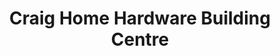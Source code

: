 ---
title: "Craig Home Hardware Building Centre"
url: /hudson-bay/craig-home-hardware-building-centre/
shop: hardware
---